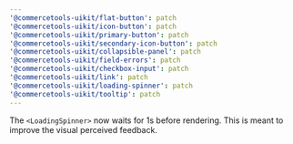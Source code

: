 ```yaml
---
'@commercetools-uikit/flat-button': patch
'@commercetools-uikit/icon-button': patch
'@commercetools-uikit/primary-button': patch
'@commercetools-uikit/secondary-icon-button': patch
'@commercetools-uikit/collapsible-panel': patch
'@commercetools-uikit/field-errors': patch
'@commercetools-uikit/checkbox-input': patch
'@commercetools-uikit/link': patch
'@commercetools-uikit/loading-spinner': patch
'@commercetools-uikit/tooltip': patch
---
```


The `<LoadingSpinner>` now waits for 1s before rendering. This is meant to improve the visual perceived feedback.
